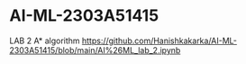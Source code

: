 # AI-ML-2303A51415
LAB 2 A* algorithm  https://github.com/Hanishkakarka/AI-ML-2303A51415/blob/main/AI%26ML_lab_2.ipynb
